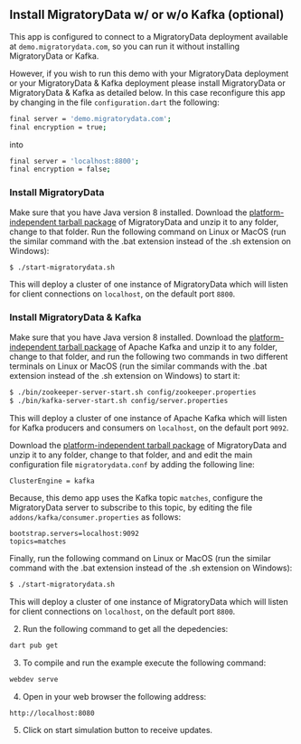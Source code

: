 ## Install MigratoryData w/ or w/o Kafka (optional)

This app is configured to connect to a MigratoryData deployment available at `demo.migratorydata.com`, so you can run it without installing MigratoryData or Kafka. 

However, if you wish to run this demo with your MigratoryData deployment or your MigratoryData & Kafka deployment please install MigratoryData or MigratoryData & Kafka as detailed below. In this case reconfigure this app by changing in the file `configuration.dart` the following:

```bash
final server = 'demo.migratorydata.com';
final encryption = true;
```

into

```bash
final server = 'localhost:8800';
final encryption = false;
```

### Install MigratoryData

Make sure that you have Java version 8 installed. Download the [platform-independent tarball package](https://migratorydata.com/releases/migratorydata-6.0.8/migratorydata-6.0.8-build20211220.tar.gz) of MigratoryData and unzip it to any folder, change to that folder. Run the following command on Linux or MacOS (run the similar command with the .bat extension instead of the .sh extension on Windows):

```bash
$ ./start-migratorydata.sh
```

This will deploy a cluster of one instance of MigratoryData which will listen for client connections on `localhost`, on the default port `8800`.

### Install MigratoryData & Kafka

Make sure that you have Java version 8 installed. Download the [platform-independent tarball package](https://archive.apache.org/dist/kafka/2.6.0/kafka_2.12-2.6.0.tgz) of Apache Kafka and unzip it to any folder, change to that folder, and run the following two commands in two different terminals on Linux or MacOS (run the similar commands with the .bat extension instead of the .sh extension on Windows) to start it:

```bash
$ ./bin/zookeeper-server-start.sh config/zookeeper.properties
$ ./bin/kafka-server-start.sh config/server.properties
```

This will deploy a cluster of one instance of Apache Kafka which will listen for Kafka producers and consumers on `localhost`, on the default port `9092`.

Download the [platform-independent tarball package](https://migratorydata.com/releases/migratorydata-6.0.8/migratorydata-6.0.8-build20211220.tar.gz) of MigratoryData and unzip it to any folder, change to that folder, and and edit the main configuration file `migratorydata.conf` by adding the following line:

```bash
ClusterEngine = kafka
```

Because, this demo app uses the Kafka topic `matches`, configure the MigratoryData server to subscribe to this topic, by editing the file `addons/kafka/consumer.properties` as follows:

```
bootstrap.servers=localhost:9092
topics=matches
```

Finally, run the following command on Linux or MacOS (run the similar command with the .bat extension instead of the .sh extension on Windows):

```bash
$ ./start-migratorydata.sh
```

This will deploy a cluster of one instance of MigratoryData which will listen for client connections on `localhost`, on the default port `8800`.

2. Run the following command to get all the depedencies:

```bash
dart pub get
```

3. To compile and run the example execute the following command:

```bash
webdev serve
```

4. Open in your web browser the following address:

`http://localhost:8080`

5. Click on start simulation button to receive updates.